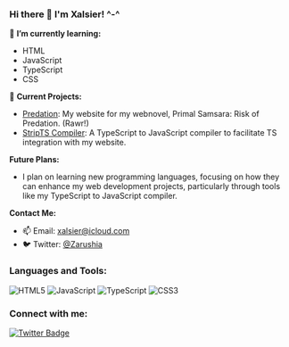 ### Hi there 👋 I'm Xalsier! ^-^

🌱 **I’m currently learning:**
- HTML
- JavaScript
- TypeScript
- CSS

🔭 **Current Projects:**
- [Predation](https://github.com/Xalsier/predation): My website for my webnovel, Primal Samsara: Risk of Predation. (Rawr!)
- [StripTS Compiler](https://github.com/Xalsier/StripTS-Compiler): A TypeScript to JavaScript compiler to facilitate TS integration with my website.

**Future Plans:**
- I plan on learning new programming languages, focusing on how they can enhance my web development projects, particularly through tools like my TypeScript to JavaScript compiler.

**Contact Me:**
- 📫 Email: [xalsier@icloud.com](mailto:xalsier@icloud.com)
- 🐦 Twitter: [@Zarushia](https://twitter.com/Zarushia)

### Languages and Tools:

![HTML5](https://img.shields.io/badge/-HTML5-E34F26?style=flat-square&logo=html5&logoColor=white)
![JavaScript](https://img.shields.io/badge/-JavaScript-F7DF1E?style=flat-square&logo=javascript&logoColor=black)
![TypeScript](https://img.shields.io/badge/-TypeScript-3178C6?style=flat-square&logo=typescript&logoColor=white)
![CSS3](https://img.shields.io/badge/-CSS3-1572B6?style=flat-square&logo=css3&logoColor=white)

### Connect with me:

[![Twitter Badge](https://img.shields.io/badge/-Zarushia-1DA1F2?style=flat-square&logo=Twitter&logoColor=white&link=https://twitter.com/Zarushia)](https://twitter.com/Zarushia)
